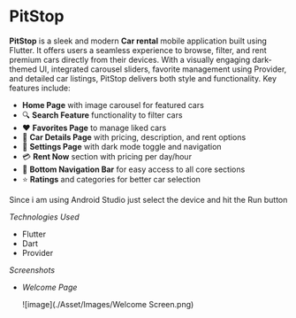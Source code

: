 # PitStop
**PitStop** is a sleek and modern **Car rental** mobile application built using Flutter. It offers users a seamless experience to browse, filter, and rent premium cars directly from their devices. With a visually engaging dark-themed UI, integrated carousel sliders, favorite management using Provider, and detailed car listings, PitStop delivers both style and functionality. Key features include:
- **Home Page** with image carousel for featured cars
- 🔍 **Search Feature** functionality to filter cars
- ❤️ **Favorites Page** to manage liked cars
- 📄 **Car Details Page** with pricing, description, and rent options
- 🧾 **Settings Page** with dark mode toggle and navigation
- 💳 **Rent Now** section with pricing per day/hour
- 🔁 **Bottom Navigation Bar** for easy access to all core sections
- ⭐ **Ratings** and categories for better car selection

Since i am using Android Studio just select the device and hit the Run button

*Technologies Used*
- Flutter
- Dart
- Provider

*Screenshots*
- *Welcome Page*

  ![image](./Asset/Images/Welcome Screen.png)
    
    
    
    

